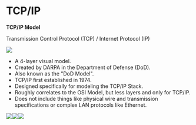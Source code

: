 # TCP/IP

**TCP/IP Model**

Transmission Control Protocol \(TCP\) / Internet Protocol \(IP\)

![](https://www.evernote.com/shard/s342/res/470fa354-627f-05f5-a08f-30fcc2a7db83)

* A 4-layer visual model.
* Created by DARPA in the Department of Defense \(DoD\).
* Also known as the "DoD Model".
* TCP/IP first established in 1974.
* Designed specifically for modeling the TCP/IP Stack.
* Roughly correlates to the OSI Model, but less layers and only for TCP/IP.
* Does not include things like physical wire and transmission specifications or complex LAN protocols like Ethernet.

![](https://www.evernote.com/shard/s342/res/7234d290-b742-8ec4-48ac-5694183d1a2c)![](https://www.evernote.com/shard/s342/res/2aa991ed-be4f-589e-148c-2d6258d72a93)![](https://www.evernote.com/shard/s342/res/d5f6ea86-6685-feab-8a95-6bda164f4b5e)  
  
  
  
  
  
  
  
  
  
  
  
  
  
  
  
  
  
  
  
  
  
  
  
  


